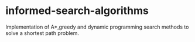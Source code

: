 # informed-search-algorithms
Implementation of A*,greedy and dynamic programming search methods to solve a shortest path problem.
